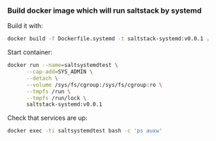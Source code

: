 
### Build docker image which will run saltstack by systemd


Build it with:

```bash
docker build -f Dockerfile.systemd -t saltstack-systemd:v0.0.1 .
```

Start container:

```bash
docker run --name=saltsystemdtest \
      --cap-add=SYS_ADMIN \
      --detach \
      --volume /sys/fs/cgroup:/sys/fs/cgroup:ro \
      --tmpfs /run \
      --tmpfs /run/lock \
      saltstack-systemd:v0.0.1
```

Check that services are up:

```bash
docker exec -ti saltsystemdtest bash -c 'ps auxw'
```

